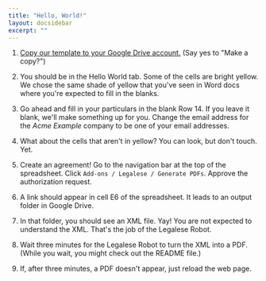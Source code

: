 ```yaml
---
title: "Hello, World!"
layout: docsidebar
excerpt: ""
---
```


1. [Copy our template to your Google Drive account.](https://docs.google.com/spreadsheets/d/1rBuKOWSqRE7QgKgF6uVWR9www4LoLho4UjOCHPQplhw/copy?id=1rBuKOWSqRE7QgKgF6uVWR9www4LoLho4UjOCHPQplhw&copyCollaborators=false&copyComments=false&title=My%20Legalese%20Tutorial%202&usp=sheets_web)
    (Say yes to "Make a copy?")
	
2. You should be in the Hello World tab. Some of the cells are bright yellow. We chose the same shade of yellow that you've seen in Word docs where you're expected to fill in the blanks.

3. Go ahead and fill in your particulars in the blank Row 14. If you leave it blank, we'll make something up for you. Change the email address for the _Acme Example_ company to be one of your email addresses.

4. What about the cells that aren't in yellow? You can look, but don't touch. Yet.

5. Create an agreement! Go to the navigation bar at the top of the spreadsheet. Click `Add-ons / Legalese / Generate PDFs`. Approve the authorization request.

6. A link should appear in cell E6 of the spreadsheet. It leads to an output folder in Google Drive.

7. In that folder, you should see an XML file. Yay! You are not expected to understand the XML. That's the job of the Legalese Robot.

8. Wait three minutes for the Legalese Robot to turn the XML into a PDF.
    (While you wait, you might check out the README file.)

9. If, after three minutes, a PDF doesn't appear, just reload the web page.
